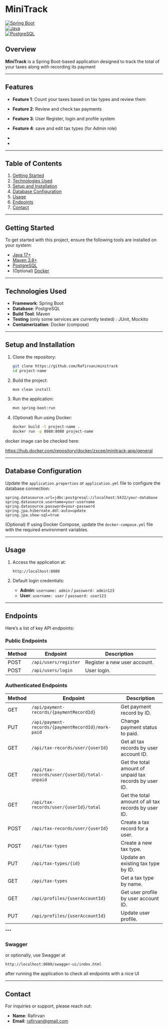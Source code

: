 
# MiniTrack

[![Spring Boot](https://img.shields.io/badge/Spring%20Boot-3.0-brightgreen)](https://spring.io/projects/spring-boot)  
[![Java](https://img.shields.io/badge/Java-17-blue)](https://openjdk.org/projects/jdk/17/)  
[![PostgreSQL](https://img.shields.io/badge/PostgreSQL-14.3-blue)](https://www.postgresql.org/)  

## Overview
**MiniTrack** is a Spring Boot-based application designed to track the total of your taxes along with recording its payment

---

## Features
- **Feature 1**: Count your taxes based on tax types and review them
- **Feature 2**: Review and check tax payments
- **Feature 3**: User Register, login and profile system
- **Feature 4**: save and edit tax types (for Admin role)
- 

- 

---

## Table of Contents
1. [Getting Started](#getting-started)
2. [Technologies Used](#technologies-used)
3. [Setup and Installation](#setup-and-installation)
4. [Database Configuration](#database-configuration)
5. [Usage](#usage)
6. [Endpoints](#endpoints)
7. [Contact](#contact)

---

## Getting Started
To get started with this project, ensure the following tools are installed on your system:
- [Java 17+](https://openjdk.org/projects/jdk/17/)
- [Maven 3.8+](https://maven.apache.org/)
- [PostgreSQL](https://www.postgresql.org/)
- (Optional) [Docker](https://www.docker.com/)

---

## Technologies Used
- **Framework**: Spring Boot
- **Database**: PostgreSQL
- **Build Tool**: Maven
- **Testing** (only some services are currently tested) : JUnit, Mockito
- **Containerization**: Docker (compose)

---

## Setup and Installation
1. Clone the repository:
   ```bash
   git clone https://github.com/Rafirvan/minitrack
   cd project-name
   ```

2. Build the project:
   ```bash
   mvn clean install
   ```

3. Run the application:
   ```bash
   mvn spring-boot:run
   ```

4. (Optional) Run using Docker:
   ```bash
   docker build -t project-name .
   docker run -p 8080:8080 project-name
   ```

docker image can be checked here:
   
https://hub.docker.com/repository/docker/zxcee/minitrack-app/general   

---

## Database Configuration
Update the `application.properties` or `application.yml` file to configure the database connection:

```properties
spring.datasource.url=jdbc:postgresql://localhost:5432/your-database
spring.datasource.username=your-username
spring.datasource.password=your-password
spring.jpa.hibernate.ddl-auto=update
spring.jpa.show-sql=true
```

(Optional) If using Docker Compose, update the `docker-compose.yml` file with the required environment variables.

---

## Usage
1. Access the application at:
   ```
   http://localhost:8080
   ```

2.  Default login credentials:
    - **Admin**: `username: admin` / `password: admin123`
    - **User**: `username: user` / `password: user123`

---

## Endpoints
Here’s a list of key API endpoints:


### Public Endpoints

| Method | Endpoint               | Description              |
|--------|------------------------|--------------------------|
| POST   | `/api/users/register`   | Register a new user account. |
| POST   | `/api/users/login`      | User login.              |

### Authenticated Endpoints

| Method | Endpoint                          | Description                                     |
|--------|-----------------------------------|-------------------------------------------------|
| GET    | `/api/payment-records/{paymentRecordId}` | Get payment record by ID.                      |
| PUT    | `/api/payment-records/{paymentRecordId}/mark-paid` | Change payment status to paid.                |
| GET    | `/api/tax-records/user/{userId}`  | Get all tax records by user account ID.         |
| GET    | `/api/tax-records/user/{userId}/total-unpaid` | Get the total amount of unpaid tax records by user ID. |
| GET    | `/api/tax-records/user/{userId}/total` | Get the total amount of all tax records by user ID. |
| POST   | `/api/tax-records/user/{userId}`  | Create a tax record for a user.                 |
| POST   | `/api/tax-types`                 | Create a new tax type.                         |
| PUT    | `/api/tax-types/{id}`            | Update an existing tax type by ID.              |
| GET    | `/api/tax-types`                 | Get a tax type by name.                        |
| GET    | `/api/profiles/{userAccountId}`  | Get user profile by user account ID.            |
| PUT    | `/api/profiles/{userAccountId}`  | Update user profile.                          |
"""



### Swagger
or optionally, use Swagger at 
   ```
   http://localhost:8080/swagger-ui/index.html
   ```
after running the application to check all endpoints with a nice UI

---



## Contact
For inquiries or support, please reach out:
- **Name**: Rafirvan
- **Email**: rafirvan@gmail.com


